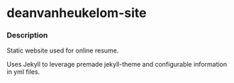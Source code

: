 # deanvanheukelom-site

### Description

Static website used for online resume.

Uses Jekyll to leverage premade jekyll-theme and configurable information in yml files.
